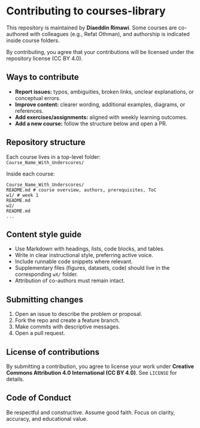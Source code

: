 # Contributing to courses-library

This repository is maintained by **Diaeddin Rimawi**. Some courses are co-authored with colleagues (e.g., Refat Othman), and authorship is indicated inside course folders.

By contributing, you agree that your contributions will be licensed under the repository license (CC BY 4.0).

## Ways to contribute
- **Report issues:** typos, ambiguities, broken links, unclear explanations, or conceptual errors.
- **Improve content:** clearer wording, additional examples, diagrams, or references.
- **Add exercises/assignments:** aligned with weekly learning outcomes.
- **Add a new course:** follow the structure below and open a PR.

## Repository structure
Each course lives in a top-level folder:  
`Course_Name_With_Underscores/`

Inside each course:
```
Course_Name_With_Underscores/
README.md # course overview, authors, prerequisites, ToC
w1/ # week 1
README.md
w2/
README.md
...
```

## Content style guide
- Use Markdown with headings, lists, code blocks, and tables.
- Write in clear instructional style, preferring active voice.
- Include runnable code snippets where relevant.
- Supplementary files (figures, datasets, code) should live in the corresponding `wX/` folder.
- Attribution of co-authors must remain intact.

## Submitting changes
1. Open an issue to describe the problem or proposal.
2. Fork the repo and create a feature branch.
3. Make commits with descriptive messages.
4. Open a pull request.

## License of contributions
By submitting a contribution, you agree to license your work under **Creative Commons Attribution 4.0 International (CC BY 4.0)**. See `LICENSE` for details.

## Code of Conduct
Be respectful and constructive. Assume good faith. Focus on clarity, accuracy, and educational value.

